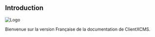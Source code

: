 
## Introduction
![Logo](https://clientxcms.com/assets/images/ClientXLight.png "ClientXCMS")

Bienvenue sur la version Française de la documentation de ClientXCMS.
